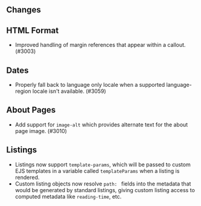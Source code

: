 ## Changes

## HTML Format

- Improved handling of margin references that appear within a callout. (#3003)

## Dates

- Properly fall back to language only locale when a supported language-region locale isn't available. (#3059)

## About Pages

- Add support for `image-alt` which provides alternate text for the about page image. (#3010)

## Listings

- Listings now support `template-params`, which will be passed to custom EJS templates in a variable called `templateParams` when a listing is rendered.
- Custom listing objects now resolve `path: ` fields into the metadata that would be generated by standard listings, giving custom listing access to computed metadata like `reading-time`, etc.
